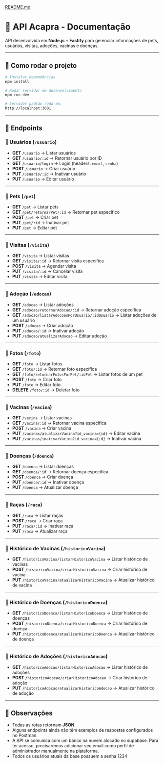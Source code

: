 [README.md](https://github.com/user-attachments/files/22053512/README.md)
# 📌 API Acapra - Documentação

API desenvolvida em **Node.js + Fastify** para gerenciar informações de pets, usuários, visitas, adoções, vacinas e doenças.

---

## 🚀 Como rodar o projeto

```bash
# Instalar dependências
npm install

# Rodar servidor em desenvolvimento
npm run dev

# Servidor padrão roda em:
http://localhost:3001
```

---

## 📂 Endpoints

### 🔹 Usuários (`/usuario`)
- **GET** `/usuario` → Listar usuários  
- **GET** `/usuario/:id` → Retornar usuário por ID  
- **GET** `/usuario/login` → Login (headers: `email`, `senha`)  
- **POST** `/usuario` → Criar usuário  
- **PUT** `/usuario/:id` → Inativar usuário  
- **PUT** `/usuario` → Editar usuário  

---

### 🔹 Pets (`/pet`)
- **GET** `/pet` → Listar pets  
- **GET** `/pet/retornarPet/:id` → Retornar pet específico  
- **POST** `/pet` → Criar pet  
- **PUT** `/pet/:id` → Inativar pet  
- **PUT** `/pet` → Editar pet  

---

### 🔹 Visitas (`/visita`)
- **GET** `/visita` → Listar visitas  
- **GET** `/visita/:id` → Retornar visita específica  
- **POST** `/visita` → Agendar visita  
- **PUT** `/visita/:id` → Cancelar visita  
- **PUT** `/visita` → Editar visita  

---

### 🔹 Adoção (`/adocao`)
- **GET** `/adocao` → Listar adoções  
- **GET** `/adocao/retornarAdocao/:id` → Retornar adoção específica  
- **GET** `/adocao/listarAdocoesPorUsuario/:idUsuario` → Listar adoções de um usuário  
- **POST** `/adocao` → Criar adoção  
- **PUT** `/adocao/:id` → Inativar adoção  
- **PUT** `/adocao/atualizarAdocao` → Editar adoção  

---

### 🔹 Fotos (`/foto`)
- **GET** `/foto` → Listar fotos  
- **GET** `/foto/:id` → Retornar foto específica  
- **GET** `/foto/retornarFotosPorPet/:idPet` → Listar fotos de um pet  
- **POST** `/foto` → Criar foto  
- **PUT** `/foto` → Editar foto  
- **DELETE** `/foto/:id` → Deletar foto  

---

### 🔹 Vacinas (`/vacina`)
- **GET** `/vacina` → Listar vacinas  
- **GET** `/vacina/:id` → Retornar vacina específica  
- **POST** `/vacina` → Criar vacina  
- **PUT** `/vacinas/atualizarVacina?id_vacina={id}` → Editar vacina  
- **PUT** `/vacinas/inativarVacina?id_vacina={id}` → Inativar vacina  

---

### 🔹 Doenças (`/doenca`)
- **GET** `/doenca` → Listar doenças  
- **GET** `/doenca/:id` → Retornar doença específica  
- **POST** `/doenca` → Criar doença  
- **PUT** `/doenca/:id` → Inativar doença  
- **PUT** `/doenca` → Atualizar doença  

---

### 🔹 Raças (`/raca`)
- **GET** `/raca` → Listar raças  
- **POST** `/raca` → Criar raça  
- **PUT** `/raca/:id` → Inativar raça  
- **PUT** `/raca` → Atualizar raça  

---

### 🔹 Histórico de Vacinas (`/historicoVacina`)
- **GET** `/historicoVacina/listarHistoricoVacina` → Listar histórico de vacinas  
- **POST** `/historicoVacina/criarHistoricoVacina` → Criar histórico de vacina  
- **PUT** `/historicoVacina/atualizarHistoricoVacina` → Atualizar histórico de vacina  

---

### 🔹 Histórico de Doenças (`/historicoDoenca`)
- **GET** `/historicoDoenca/listarHistoricoDoenca` → Listar histórico de doenças  
- **POST** `/historicoDoenca/criarHistoricoDoenca` → Criar histórico de doença  
- **PUT** `/historicoDoenca/atualizarHistoricoDoenca` → Atualizar histórico de doença  

---

### 🔹 Histórico de Adoções (`/historicoAdocao`)
- **GET** `/historicoAdocao/listarHistoricoAdocao` → Listar histórico de adoções  
- **POST** `/historicoAdocao/criarHistoricoAdocao` → Criar histórico de adoção  
- **PUT** `/historicoAdocao/atualizarHistoricoAdocao` → Atualizar histórico de adoção  

---

## 📌 Observações
- Todas as rotas retornam **JSON**.  
- Alguns endpoints ainda não têm exemplos de respostas configurados no Postman.
- A API se comunica com um banco na nuvem alocado no supabase. Para ter acesso, precisaremos adicionar seu email como perfil de administrador manualmente na plataforma.
- Todos os usuários atuais da base possuem a senha 1234 
